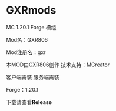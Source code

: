 # GXRmods
MC 1.20.1 Forge 模组

Mod名：GXR806

Mod注册名：gxr

本MOD由GXR806创作
技术支持：MCreator

客户端需装 服务端需装

Forge：1.20.1

下载请查看**Release**

